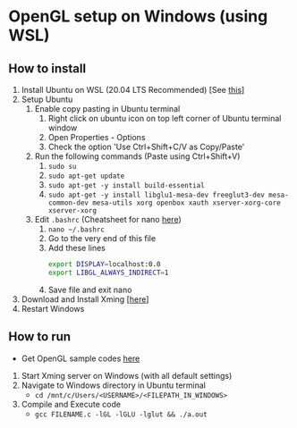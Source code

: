 # OpenGL setup on Windows (using WSL)

## How to install

1. Install Ubuntu on WSL (20.04 LTS Recommended) [See [this](https://www.windowscentral.com/install-windows-subsystem-linux-windows-10)]
2. Setup Ubuntu
	1. Enable copy pasting in Ubuntu terminal
		1. Right click on ubuntu icon on top left corner of Ubuntu terminal window
		2. Open Properties - Options
		3. Check the option 'Use Ctrl+Shift+C/V as Copy/Paste'
	2. Run the following commands (Paste using Ctrl+Shift+V)
		1. ```sudo su``` 
		2. ```sudo apt-get update```
		3. ```sudo apt-get -y install build-essential```
		4. ```sudo apt-get -y install libglu1-mesa-dev freeglut3-dev mesa-common-dev mesa-utils xorg openbox xauth xserver-xorg-core xserver-xorg``` 
	3. Edit ```.bashrc``` (Cheatsheet for nano [here](https://www.nano-editor.org/dist/latest/cheatsheet.html))
		1. ```nano ~/.bashrc```
		2. Go to the very end of this file
		3. Add these lines
			```bash
            export DISPLAY=localhost:0.0
            export LIBGL_ALWAYS_INDIRECT=1
            ```
        4. Save file and exit nano
3. Download and Install Xming [[here](https://sourceforge.net/projects/xming/)]
4. Restart Windows

## How to run

* Get OpenGL sample codes [here](https://www.opengl.org/archives/resources/code/samples/glut_examples/examples/examples.html)
1. Start Xming server on Windows (with all default settings)
2. Navigate to Windows directory in Ubuntu terminal
	* ```cd /mnt/c/Users/<USERNAME>/<FILEPATH_IN_WINDOWS>```
3. Compile and Execute code
	* ```gcc FILENAME.c -lGL -lGLU -lglut && ./a.out```